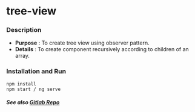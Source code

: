 # tree-view
### Description
 - **Purpose** : To create tree view using observer pattern.
 - **Details** : To create component recursively according to children of an array.
### Installation and Run
```
npm install
npm start / ng serve
```

##### See also [Gitlab Repo](https://gitlab.com/erenst543/tree-view-angular-7)